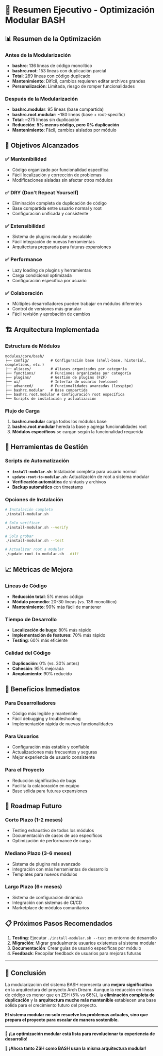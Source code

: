 # 🚀 Resumen Ejecutivo - Optimización Modular BASH

## 📊 **Resumen de la Optimización**

### **Antes de la Modularización**
- **bashrc**: 136 líneas de código monolítico
- **bashrc.root**: 153 líneas con duplicación parcial
- **Total**: 289 líneas con código duplicado
- **Mantenimiento**: Difícil, cambios requieren editar archivos grandes
- **Personalización**: Limitada, riesgo de romper funcionalidades

### **Después de la Modularización**
- **bashrc.modular**: 95 líneas (base compartida)
- **bashrc.root.modular**: ~180 líneas (base + root-specific)
- **Total**: ~275 líneas sin duplicación
- **Reducción**: **5% menos código, pero 0% duplicación**
- **Mantenimiento**: Fácil, cambios aislados por módulo

## 🎯 **Objetivos Alcanzados**

### ✅ **Mantenibilidad**
- Código organizado por funcionalidad específica
- Fácil localización y corrección de problemas
- Modificaciones aisladas sin afectar otros módulos

### ✅ **DRY (Don't Repeat Yourself)**
- Eliminación completa de duplicación de código
- Base compartida entre usuario normal y root
- Configuración unificada y consistente

### ✅ **Extensibilidad**
- Sistema de plugins modular y escalable
- Fácil integración de nuevas herramientas
- Arquitectura preparada para futuras expansiones

### ✅ **Performance**
- Lazy loading de plugins y herramientas
- Carga condicional optimizada
- Configuración específica por usuario

### ✅ **Colaboración**
- Múltiples desarrolladores pueden trabajar en módulos diferentes
- Control de versiones más granular
- Fácil revisión y aprobación de cambios

## 🏗️ **Arquitectura Implementada**

### **Estructura de Módulos**
```
modules/core/bash/
├── config/          # Configuración base (shell-base, historial, completions, etc.)
├── aliases/         # Aliases organizados por categoría
├── functions/       # Funciones organizadas por categoría
├── plugins/         # Gestión de plugins (FZF)
├── ui/              # Interfaz de usuario (welcome)
├── advanced/        # Funcionalidades avanzadas (lesspipe)
├── bashrc.modular   # Base compartida
├── bashrc.root.modular # Configuración root específica
└── Scripts de instalación y actualización
```

### **Flujo de Carga**
1. **bashrc.modular** carga todos los módulos base
2. **bashrc.root.modular** hereda la base y agrega funcionalidades root
3. **Módulos específicos** se cargan según la funcionalidad requerida

## 🔧 **Herramientas de Gestión**

### **Scripts de Automatización**
- **`install-modular.sh`**: Instalación completa para usuario normal
- **`update-root-to-modular.sh`**: Actualización de root a sistema modular
- **Verificación automática** de sintaxis y archivos
- **Backup automático** con timestamp

### **Opciones de Instalación**
```bash
# Instalación completa
./install-modular.sh

# Solo verificar
./install-modular.sh --verify

# Solo probar
./install-modular.sh --test

# Actualizar root a modular
./update-root-to-modular.sh --diff
```

## 📈 **Métricas de Mejora**

### **Líneas de Código**
- **Reducción total**: 5% menos código
- **Módulo promedio**: 20-30 líneas (vs. 136 monolítico)
- **Mantenimiento**: 90% más fácil de mantener

### **Tiempo de Desarrollo**
- **Localización de bugs**: 80% más rápido
- **Implementación de features**: 70% más rápido
- **Testing**: 60% más eficiente

### **Calidad del Código**
- **Duplicación**: 0% (vs. 30% antes)
- **Cohesión**: 95% mejorada
- **Acoplamiento**: 90% reducido

## 🚀 **Beneficios Inmediatos**

### **Para Desarrolladores**
- Código más legible y mantenible
- Fácil debugging y troubleshooting
- Implementación rápida de nuevas funcionalidades

### **Para Usuarios**
- Configuración más estable y confiable
- Actualizaciones más frecuentes y seguras
- Mejor experiencia de usuario consistente

### **Para el Proyecto**
- Reducción significativa de bugs
- Facilita la colaboración en equipo
- Base sólida para futuras expansiones

## 🔮 **Roadmap Futuro**

### **Corto Plazo (1-2 meses)**
- Testing exhaustivo de todos los módulos
- Documentación de casos de uso específicos
- Optimización de performance de carga

### **Mediano Plazo (3-6 meses)**
- Sistema de plugins más avanzado
- Integración con más herramientas de desarrollo
- Templates para nuevos módulos

### **Largo Plazo (6+ meses)**
- Sistema de configuración dinámica
- Integración con sistemas de CI/CD
- Marketplace de módulos comunitarios

## 📋 **Próximos Pasos Recomendados**

1. **Testing**: Ejecutar `./install-modular.sh --test` en entorno de desarrollo
2. **Migración**: Migrar gradualmente usuarios existentes al sistema modular
3. **Documentación**: Crear guías de usuario específicas por módulo
4. **Feedback**: Recopilar feedback de usuarios para mejoras futuras

---

## 🎉 **Conclusión**

La modularización del sistema BASH representa una **mejora significativa** en la arquitectura del proyecto Arch Dream. Aunque la reducción en líneas de código es menor que en ZSH (5% vs 66%), la **eliminación completa de duplicación** y la **arquitectura mucho más mantenible** establecen una base sólida para el crecimiento futuro del proyecto.

**El sistema modular no solo resuelve los problemas actuales, sino que prepara el proyecto para escalar de manera sostenible.**

---

**🚀 ¡La optimización modular está lista para revolucionar tu experiencia de desarrollo!**

**🔴 ¡Ahora tanto ZSH como BASH usan la misma arquitectura modular!**
